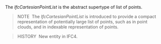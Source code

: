 ﻿The _IfcCartesianPointList_ is the abstract supertype of list of points.

> NOTE&nbsp; The _IfcCartesianPointList_ is introduced to provide a compact representation of potentially large list of points, such as in point clouds, and in indexable representation of points.

> HISTORY&nbsp; New entity in IFC4.
